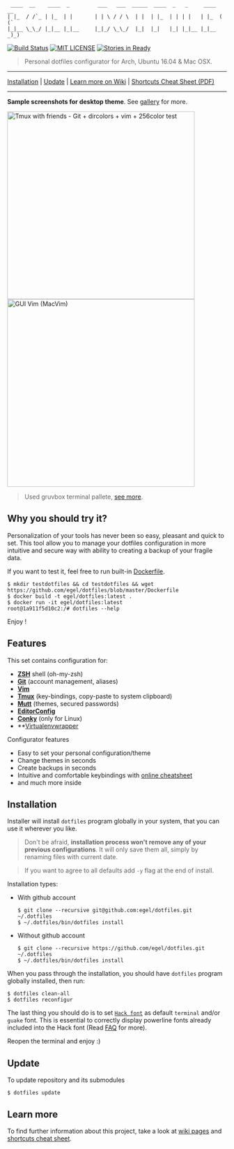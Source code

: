 ```
 ____  __    ____  _         ___   ___  _____  ____  _   _     ____  __
| |_  / /`_ | |_  | |       | | \ / / \  | |  | |_  | | | |   | |_  ( (`
|_|__ \_\_/ |_|__ |_|__     |_|_/ \_\_/  |_|  |_|   |_| |_|__ |_|__ _)_)
```

[![Build Status](https://travis-ci.org/egel/dotfiles.svg?branch=master)](https://travis-ci.org/egel/dotfiles)
[![MIT LICENSE](http://img.shields.io/badge/license-MIT-yellowgreen.svg?style=square)](https://github.com/egel/dotfiles/blob/master/LICENSE)
[![Stories in Ready](https://badge.waffle.io/egel/dotfiles.svg?label=ready&title=Ready)](http://waffle.io/egel/dotfiles)

> Personal dotfiles configurator for Arch, Ubuntu 16.04 & Mac OSX.

* * *
[Installation](#installation) | [Update](#update) | [Learn more on Wiki][dotfiles-wiki] | [Shortcuts Cheat Sheet (PDF)][shortcuts-cheat-sheet]
* * *
**Sample screenshots for desktop theme**. See [gallery][wiki-gallery] for more.

<img src="http://i.imgur.com/WBaOs30.png" title="Tmux with friends - Git + dircolors + vim + 256color test" width="430" />
<img src="http://i.imgur.com/fBkmExR.png" title="GUI Vim (MacVim)" width="430" />

> Used gruvbox terminal pallete, [see more][wiki-terminal-pallete].


## Why you should try it?
Personalization of your tools has never been so easy, pleasant and quick to set.
This tool allow you to manage your dotfiles configuration in more intuitive and
secure way with ability to creating a backup of your fragile data.

If you want to test it, feel free to run built-in [Dockerfile](https://github.com/egel/dotfiles/blob/master/Dockerfile).

```shell
$ mkdir testdotfiles && cd testdotfiles && wget https://github.com/egel/dotfiles/blob/master/Dockerfile
$ docker build -t egel/dotfiles:latest .
$ docker run -it egel/dotfiles:latest
root@1a911f5d10c2:/# dotfiles --help
```

Enjoy !

## Features

This set contains configuration for:
-   **[ZSH][zsh-webpage]** shell (oh-my-zsh)
-   **[Git][git-webpage]** (account management, aliases)
-   **[Vim][vim-webpage]**
-   **[Tmux][tmux-webpage]** (key-bindings, copy-paste to system clipboard)
-   **[Mutt][mutt-webpage]** (themes, secured passwords)
-   **[EditorConfig][editorconfig-webpage]**
-   **[Conky][conky-webpage]** (only for Linux)
-   **[Virtualenvwrapper][virtulenvwrapper-webpage]

Configurator features
-   Easy to set your personal configuration/theme
-   Change themes in seconds
-   Create backups in seconds
-   Intuitive and comfortable keybindings with [online cheatsheet][shortcuts-cheat-sheet]
-   and much more inside


## Installation
Installer will install `dotfiles` program globally in your system, that you can
use it wherever you like.

> Don't be afraid, **installation process won't remove any of your previous
> configurations**. It will only save them all, simply by renaming files with
> current date.

> If you want to agree to all defaults add `-y` flag at the end of install.

Installation types:
*   With github account
    ```shell
    $ git clone --recursive git@github.com:egel/dotfiles.git ~/.dotfiles
    $ ~/.dotfiles/bin/dotfiles install
    ```

*   Without github account
    ```shell
    $ git clone --recursive https://github.com/egel/dotfiles.git ~/.dotfiles
    $ ~/.dotfiles/bin/dotfiles install
    ```

When you pass through the installation, you should have `dotfiles` program
globally installed, then run:

```shell
$ dotfiles clean-all
$ dotfiles reconfigur
```

The last thing you should do is to set [`Hack font`][hack-font-webpage] as
default `terminal` and/or `guake` font. This is essential to correctly display
powerline fonts already included into the Hack font (Read [FAQ][wiki-faq] for
more).

Reopen the terminal and enjoy :)


## Update
To update repository and its submodules

```shell
$ dotfiles update
```

## Learn more
To find further information about this project, take a look at [wiki
pages][dotfiles-wiki] and [shortcuts cheat sheet][shortcuts-cheat-sheet].

  [dotfiles-wiki]: https://github.com/egel/dotfiles/wiki
  [wiki-gallery]: https://github.com/egel/dotfiles/wiki/Gallery
  [wiki-faq]: https://github.com/egel/dotfiles/wiki/FAQ-(Frequently-Asked-Questions)
  [wiki-terminal-pallete]: https://github.com/egel/dotfiles/wiki/FAQ-(Frequently-Asked-Questions)#terminal-color-pallete-gruvbox
  [shortcuts-cheat-sheet]: http://bit.ly/1wqcChS
  [powerline-install-webpage]: https://powerline.readthedocs.org/en/latest/installation/linux.html#font-installation
  [hack-font-webpage]: http://sourcefoundry.org/hack/
  [mutt-webpage]: http://www.mutt.org/
  [tmux-webpage]: https://tmux.github.io/
  [vim-webpage]: http://www.vim.org/
  [git-webpage]: https://git-scm.com/
  [zsh-webpage]: http://www.zsh.org/
  [editorconfig-webpage]: http://editorconfig.org/
  [conky-webpage]: https://github.com/brndnmtthws/conky
  [virtulenvwrapper-webpage]: https://virtualenvwrapper.readthedocs.io/en/latest/

